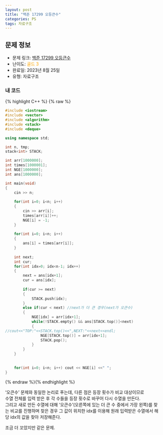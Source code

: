 ```yaml
---
layout: post
title: "백준 17299 오등큰수"
categories: PS
tags: 자료구조
---
```


## 문제 정보
- 문제 링크: [백준 17299 오등큰수](https://www.acmicpc.net/problem/17299)
- 난이도: <span style="color:#FFA500">골드 3</span>
- 완료일: 2023년 8월 25일
- 유형: 자료구조

### 내 코드

{% highlight C++ %} {% raw %}
```C++
#include <iostream>
#include <vector>
#include <algorithm>
#include <stack>
#include <deque>

using namespace std;

int n, tmp;
stack<int> STACK;

int arr[1000000];
int times[1000001];
int NGE[1000000];
int ans[1000000];

int main(void)
{
	cin >> n;
	
	for(int i=0; i<n; i++)
	{
		cin >> arr[i];
		times[arr[i]]++;
		NGE[i] = -1;
	}
	
	for(int i=0; i<n; i++)
	{
		ans[i] = times[arr[i]];
	}
	
	int next;
	int cur;
	for(int idx=0; idx<n-1; idx++)
	{
		next = ans[idx+1];
		cur = ans[idx];
		
		if(cur >= next)
		{
			STACK.push(idx);
		}
		else if(cur < next) //next가 더 큰 경우(next가 오큰수)
		{
			NGE[idx] = arr[idx+1];
			while(!STACK.empty() && ans[STACK.top()]<next)
			{
//cout<<"TOP:"<<STACK.top()<<",NEXT:"<<next<<endl;	
				NGE[STACK.top()] = arr[idx+1];
				STACK.pop();
			}
		}
	}
	
	
	for(int i=0; i<n; i++) cout << NGE[i] <<" ";
}
```
{% endraw %}{% endhighlight %}

‘오큰수’ 문제와 동일한 논리로 푸는데, 다른 점은 등장 횟수가 비교 대상이므로  
수열 전체를 입력 받은 후 각 수들을 등장 횟수로 바꾸어 다시 수열을 만든다.  
그리고 새로 만든 수열에 대해 ‘오큰수’(오른쪽에 있는 더 큰 수 중에서 가장 왼쪽)를 찾는 비교를 진행하며 찾은 경우 그 값이 위치한 idx를 이용해 원래 입력받은 수열에서 해당 idx의 값을 찾아 저장해준다.  

조금 더 꼬았지만 같은 문제.
